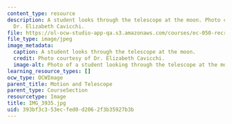 ```yaml
---
content_type: resource
description: A student looks through the telescope at the moon. Photo courtesy of
  Dr. Elizabeth Cavicchi.
file: https://ol-ocw-studio-app-qa.s3.amazonaws.com/courses/ec-050-recreate-experiments-from-history-inform-the-future-from-the-past-galileo-january-iap-2010/393bf3c353ecfed0d2062f3b35927b3b_IMG_3935.jpg
file_type: image/jpeg
image_metadata:
  caption: A student looks through the telescope at the moon.
  credit: Photo courtesy of Dr. Elizabeth Cavicchi.
  image-alt: Photo of a student looking through the telescope at the moon.
learning_resource_types: []
ocw_type: OCWImage
parent_title: Motion and Telescope
parent_type: CourseSection
resourcetype: Image
title: IMG_3935.jpg
uid: 393bf3c3-53ec-fed0-d206-2f3b35927b3b
---
```

